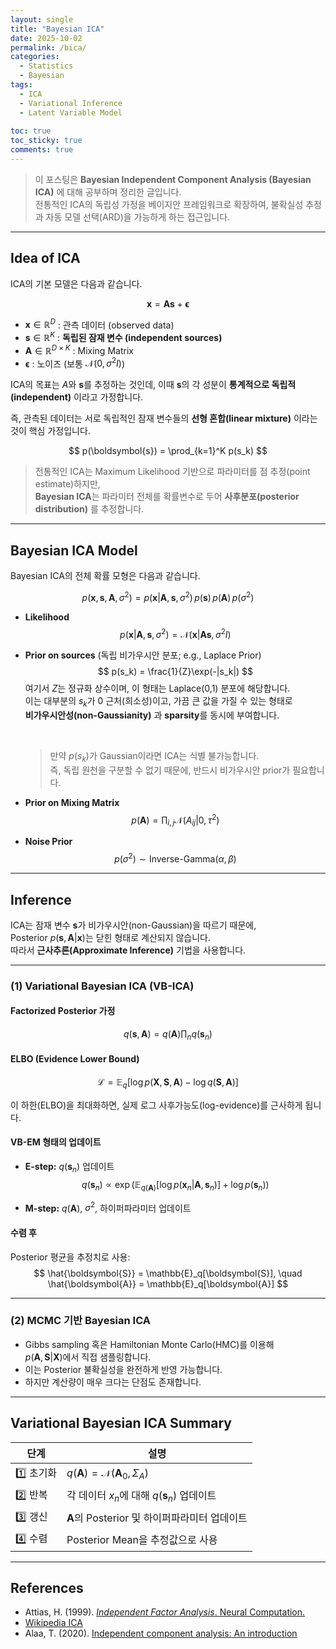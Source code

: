 ```yaml
---
layout: single
title: "Bayesian ICA"
date: 2025-10-02
permalink: /bica/
categories:
  - Statistics
  - Bayesian
tags:
  - ICA
  - Variational Inference
  - Latent Variable Model
  
toc: true
toc_sticky: true
comments: true
---
```


> 이 포스팅은 **Bayesian Independent Component Analysis (Bayesian ICA)** 에 대해 공부하며 정리한 글입니다.  
> 전통적인 ICA의 독립성 가정을 베이지안 프레임워크로 확장하여, 불확실성 추정과 자동 모델 선택(ARD)을 가능하게 하는 접근입니다.  

---

## Idea of ICA

ICA의 기본 모델은 다음과 같습니다. 

$$
\boldsymbol{x} = \boldsymbol{A}\boldsymbol{s} + \boldsymbol{\epsilon}
$$

- $\boldsymbol{x} \in \mathbb{R}^{D}$ : 관측 데이터 (observed data)  
- $\boldsymbol{s} \in \mathbb{R}^{K}$ : **독립된 잠재 변수 (independent sources)**  
- $\boldsymbol{A} \in \mathbb{R}^{D \times K}$ : Mixing Matrix  
- $\boldsymbol{\epsilon}$ : 노이즈 (보통 $\mathcal{N}(0, \sigma^2I)$)

ICA의 목표는 $A$와 $\boldsymbol{s}$를 추정하는 것인데, 이때 $\boldsymbol{s}$의 각 성분이 **통계적으로 독립적(independent)** 이라고 가정합니다.

즉, 관측된 데이터는 서로 독립적인 잠재 변수들의 **선형 혼합(linear mixture)** 이라는 것이 핵심 가정입니다.

$$
p(\boldsymbol{s}) = \prod_{k=1}^K p(s_k)
$$

> 전통적인 ICA는 Maximum Likelihood 기반으로 파라미터를 점 추정(point estimate)하지만,  
> **Bayesian ICA**는 파라미터 전체를 확률변수로 두어 **사후분포(posterior distribution)** 를 추정합니다.

---

## Bayesian ICA Model

Bayesian ICA의 전체 확률 모형은 다음과 같습니다.

$$
p(\boldsymbol{x}, \boldsymbol{s}, \boldsymbol{A}, \sigma^2)
= p(\boldsymbol{x} | \boldsymbol{A}, \boldsymbol{s}, \sigma^2)\,
  p(\boldsymbol{s})\, p(\boldsymbol{A})\, p(\sigma^2)
$$

- **Likelihood**
  $$
  p(\boldsymbol{x} | \boldsymbol{A}, \boldsymbol{s}, \sigma^2)
  = \mathcal{N}(\boldsymbol{x} | \boldsymbol{A}\boldsymbol{s}, \sigma^2 I)
  $$

- **Prior on sources** (독립 비가우시안 분포; e.g., Laplace Prior)
  $$
  p(s_k) = \frac{1}{Z}\exp(-|s_k|)
  $$
  여기서 $Z$는 정규화 상수이며, 이 형태는 Laplace(0,1) 분포에 해당합니다.  
  이는 대부분의 $s_k$가 0 근처(희소성)이고, 가끔 큰 값을 가질 수 있는 형태로  
  **비가우시안성(non-Gaussianity)** 과 **sparsity**를 동시에 부여합니다.  

  <br>

  > 만약 $p(s_k)$가 Gaussian이라면 ICA는 식별 불가능합니다.  
  > 즉, 독립 원천을 구분할 수 없기 때문에, 반드시 비가우시안 prior가 필요합니다.

- **Prior on Mixing Matrix**
  $$
  p(\boldsymbol{A}) = \prod_{i,j}\mathcal{N}(A_{ij} | 0, \tau^2)
  $$

- **Noise Prior**
  $$
  p(\sigma^2) \sim \text{Inverse-Gamma}(\alpha, \beta)
  $$

---

## Inference

ICA는 잠재 변수 $\boldsymbol{s}$가 비가우시안(non-Gaussian)을 따르기 때문에,  
Posterior $p(\boldsymbol{s}, \boldsymbol{A} | \boldsymbol{x})$는 닫힌 형태로 계산되지 않습니다.  
따라서 **근사추론(Approximate Inference)** 기법을 사용합니다.  

---

### (1) Variational Bayesian ICA (VB-ICA)

#### Factorized Posterior 가정
$$
q(\boldsymbol{s}, \boldsymbol{A}) = q(\boldsymbol{A}) \prod_n q(\boldsymbol{s}_n)
$$

#### ELBO (Evidence Lower Bound)
$$
\mathcal{L} = 
\mathbb{E}_q[\log p(\boldsymbol{X}, \boldsymbol{S}, \boldsymbol{A}) - \log q(\boldsymbol{S}, \boldsymbol{A})]
$$

이 하한(ELBO)을 최대화하면, 실제 로그 사후가능도(log-evidence)를 근사하게 됩니다.

#### VB-EM 형태의 업데이트
- **E-step:** $q(\boldsymbol{s}_n)$ 업데이트  
  $$
  q(\boldsymbol{s}_n) \propto 
  \exp\left(
  \mathbb{E}_{q(\boldsymbol{A})}[\log p(\boldsymbol{x}_n | \boldsymbol{A}, \boldsymbol{s}_n)]+ \log p(\boldsymbol{s}_n) \right)$$

- **M-step:** $q(\boldsymbol{A})$, $\sigma^2$, 하이퍼파라미터 업데이트

#### 수렴 후
Posterior 평균을 추정치로 사용:
$$
\hat{\boldsymbol{S}} = \mathbb{E}_q[\boldsymbol{S}], \quad
\hat{\boldsymbol{A}} = \mathbb{E}_q[\boldsymbol{A}]
$$

---

### (2) MCMC 기반 Bayesian ICA

- Gibbs sampling 혹은 Hamiltonian Monte Carlo(HMC)를 이용해  
  $p(\boldsymbol{A}, \boldsymbol{S} | \boldsymbol{X})$에서 직접 샘플링합니다.
- 이는 Posterior 불확실성을 완전하게 반영 가능합니다. 
- 하지만 계산량이 매우 크다는 단점도 존재합니다.

---

##  Variational Bayesian ICA Summary

| 단계 | 설명 |
|------|------|
| 1️⃣ 초기화 | $q(\boldsymbol{A}) = \mathcal{N}(\boldsymbol{A}_0, \Sigma_A)$ |
| 2️⃣ 반복 | 각 데이터 $x_n$에 대해 $q(\boldsymbol{s}_n)$ 업데이트 |
| 3️⃣ 갱신 | $\boldsymbol{A}$의 Posterior 및 하이퍼파라미터 업데이트 |
| 4️⃣ 수렴 | Posterior Mean을 추정값으로 사용 |

---

## References

- Attias, H. (1999). [*Independent Factor Analysis*. Neural Computation.](https://psycnet.apa.org/record/1999-13540-001)
- [Wikipedia ICA](https://en.wikipedia.org/wiki/Independent_component_analysis)
- Alaa, T. (2020). [Independent component analysis: An introduction](https://www.emerald.com/aci/article/17/2/222/6032/Independent-component-analysis-An-introduction)